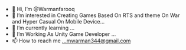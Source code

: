 - 👋 Hi, I’m @Warmanfarooq
- 👀 I’m interested in Creating Games Based On RTS and theme On War  and Hyper Casual On Mobile Device...
- 🌱 I’m currently learning ...
- 💞️ I’m Working As Unity Game Developer ...
- 📫 How to reach me ...mwarman344@gmail.com


